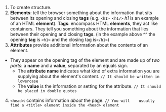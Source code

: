 1. To create structure.
2. **Elements**: tell the browser something about the information that
   sits between its opening and closing
   **tags** (e.g. `<h1> <h1/>` _h1_ is an example of an HTML **element**).
   **Tags**: encompass HTML **elements**, they act like containers. They tell you something about the
  information that lies between their opening and closing **tags**. (in the example above ^^ the opening **tag** is `<h1>` and the closing tag is`</h1>`)
3. **Attributes** provide additional information about the contents of
   an element.
  - They appear on the opening tag of the element and are made up of _two parts_: a **name** and a **value**, separated by an equals sign.
    - The **attribute name** indicates what kind of extra information you are supplying about the element's content. `// It should be written in lowercase`
    - The **value** is the information or setting for the attribute. `// It should be placed in double quotes`
4. `<head>`: contains information _about_ the page. `// You will   
   usually find a <title> element inside the <head> element
   `<title>`: the contents of this element are either shown in the top of the browser, above where you usually type in the URL of the page you want to visit **OR** on the tab for that page.
   `<body>`: everything inside the element is shown inside the main browser window.
5. Click 'View' -> 'Developer' -> 'View Source'
6. `<h1></h>` (Main heading), `<p></p>` (paragraph), `<b></b>` (bold
   text),  `<i></i>` (italicize text),  `<sup></sup>` (superscript), `<sub></sub>` (subscript), `<br />` (line breaks), `<hr />` (horizontal rule),
7. **Empty Elements**: do not have any words between an opening and
   closing tag. Usually only has one tag and
   before the closing angled bracket of an empty element there will often be a space and a forward slash character.
8. **Semantic Markup**: text elements that are not intended to affect
   the structure of your web pages, but they do add extra information to the pages.
9. `<header>`, `<nav>`, `<article>`, `<aside>`, `<footer>`

[My CodePen](https://codepen.io/ectweitmann/pen/QWgzEjp)
